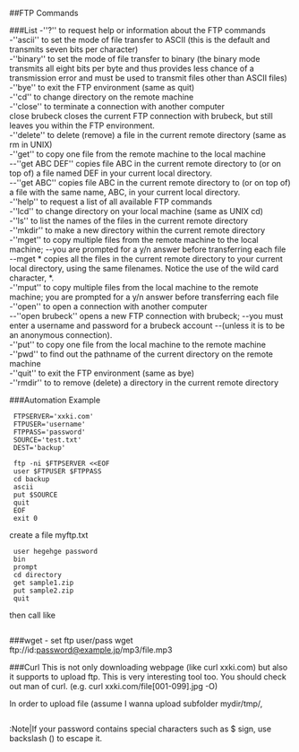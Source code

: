 
##FTP Commands

###List
-''?''  to request help or information about the FTP commands  
-''ascii''  to set the mode of file transfer to ASCII 
(this is the default and transmits seven bits per character)  
-''binary''  to set the mode of file transfer to binary 
(the binary mode transmits all eight bits per byte and thus provides less chance of a transmission error and must be used to transmit files other than ASCII files)  
-''bye''  to exit the FTP environment (same as quit)  
-''cd''  to change directory on the remote machine  
-''close''  to terminate a connection with another computer  
close brubeck  closes the current FTP connection with brubeck, 
but still leaves you within the FTP environment.  
-''delete''  to delete (remove) a file in the current remote directory (same as rm in UNIX)  
-''get''  to copy one file from the remote machine to the local machine  
--''get ABC DEF''  copies file ABC in the current remote directory to (or on top of) a file named DEF in your current local directory.  
--''get ABC''  copies file ABC in the current remote directory to (or on top of) a file with the same name, ABC, in your current local directory.  
-''help''  to request a list of all available FTP commands  
-''lcd''  to change directory on your local machine (same as UNIX cd)  
-''ls''  to list the names of the files in the current remote directory  
-''mkdir''  to make a new directory within the current remote directory  
-''mget''  to copy multiple files from the remote machine to the local machine; 
--you are prompted for a y/n answer before transferring each file  
--mget *  copies all the files in the current remote directory to your current local directory, using the same filenames. Notice the use of the wild card character, *.  
-''mput''  to copy multiple files from the local machine to the remote machine; 
you are prompted for a y/n answer before transferring each file  
-''open''  to open a connection with another computer  
--''open brubeck''  opens a new FTP connection with brubeck; 
--you must enter a username and password for a brubeck account 
--(unless it is to be an anonymous connection).  
-''put''  to copy one file from the local machine to the remote machine  
-''pwd''  to find out the pathname of the current directory on the remote machine  
-''quit''  to exit the FTP environment (same as bye)  
-''rmdir''  to to remove (delete) a directory in the current remote directory  

###Automation Example
```linux
 FTPSERVER='xxki.com'
 FTPUSER='username'
 FTPPASS='password'
 SOURCE='test.txt'
 DEST='backup'
 
 ftp -ni $FTPSERVER <<EOF
 user $FTPUSER $FTPPASS
 cd backup
 ascii
 put $SOURCE 
 quit
 EOF
 exit 0
 ```

create a file myftp.txt
```linux
 user hegehge password
 bin
 prompt
 cd directory
 get sample1.zip
 put sample2.zip
 quit 
 ```
then call like
```linux
 ```
###wget - set ftp user/pass
  wget ftp://id:password@example.jp/mp3/file.mp3

###Curl
This is not only downloading webpage (like curl xxki.com) but also it supports to upload ftp. This is very interesting tool too. You should check out man of curl. (e.g. curl xxki.com/file[001-099].jpg -O)

In order to upload file (assume I wanna upload subfolder mydir/tmp/, 
```linux
 ```
:Note|If your password contains special characters such as $ sign, use backslash (\) to escape it.




